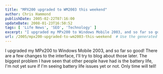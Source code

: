 ```yaml
---
title: "MPX200 upgraded to WM2003 this weekend"
author: Chris Hammond
publishDate: 2005-02-22T07:16:00
updateDate: 2008-01-23T16:50:52
tags: [ 'Life News', 'SEO', 'Technology' ]
excerpt: "I upgraded my MPx200 to Windows Mobile 2003, and so far so good! There are a few changes to the interface, I'll try to blog about those later. The biggest problem I have seen that other people have had is the battery life, I'm not yet sure if I'm seeing battery life issues yet or not. Only time will..."
url: /2005/mpx200-upgraded-to-wm2003-this-weekend  # Use the generated URL with year
---
```

I upgraded my MPx200 to Windows Mobile 2003, and so far so good! There are a few changes to the interface, I'll try to blog about those later. The biggest problem I have seen that other people have had is the battery life, I'm not yet sure if I'm seeing battery life issues yet or not. Only time will tell!
